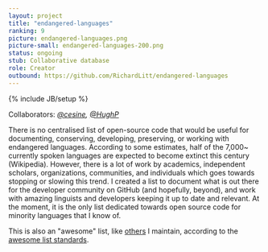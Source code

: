 ```yaml
---
layout: project
title: "endangered-languages"
ranking: 9
picture: endangered-languages.png
picture-small: endangered-languages-200.png
status: ongoing
stub: Collaborative database
role: Creator
outbound: https://github.com/RichardLitt/endangered-languages
---
```

{% include JB/setup %}

Collaborators: _[@cesine](https://github.com/cesine), [@HughP](https://github.com/HughP)_

There is no centralised list of open-source code that would be useful for documenting, conserving, developing, preserving, or working with endangered languages. According to some estimates, half of the 7,000~ currently spoken languages are expected to become extinct this century (Wikipedia). However, there is a lot of work by academics, independent scholars, organizations, communities, and individuals which goes towards stopping or slowing this trend. I created a list to document what is out there for the developer community on GitHub (and hopefully, beyond), and work with amazing linguists and developers keeping it up to date and relevant. At the moment, it is the only list dedicated towards open source code for minority languages that I know of.

This is also an "awesome" list, like [others](../awesome) I maintain, according to the [awesome list standards](https://github.com/sindresorhus/awesome).